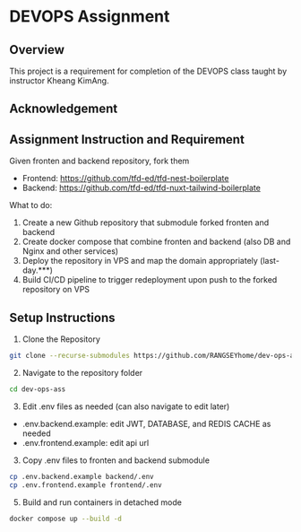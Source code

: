 # DEVOPS Assignment

## Overview
This project is a requirement for completion of the DEVOPS class taught by instructor Kheang KimAng.

## Acknowledgement

## Assignment Instruction and Requirement
Given fronten and backend repository, fork them
- Frontend: https://github.com/tfd-ed/tfd-nest-boilerplate
- Backend: https://github.com/tfd-ed/tfd-nuxt-tailwind-boilerplate

What to do:
1. Create a new Github repository that submodule forked fronten and backend
2. Create docker compose that combine fronten and backend (also DB and Nginx and other services)
3. Deploy the repository in VPS and map the domain appropriately (last-day.***)
4. Build CI/CD pipeline to trigger redeployment upon push to the forked repository on VPS

## Setup Instructions
1. Clone the Repository
```sh
git clone --recurse-submodules https://github.com/RANGSEYhome/dev-ops-ass.git
```
2. Navigate to the repository folder
```sh
cd dev-ops-ass
```
3. Edit .env files as needed (can also navigate to edit later)
- .env.backend.example: edit JWT, DATABASE, and REDIS CACHE as needed
- .env.frontend.example: edit api url
3. Copy .env files to fronten and backend submodule
```sh
cp .env.backend.example backend/.env
cp .env.frontend.example frontend/.env
```
5. Build and run containers in detached mode
```sh
docker compose up --build -d
```